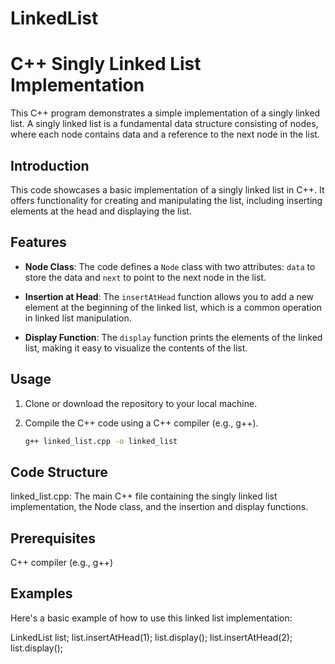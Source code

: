 # LinkedList
# C++ Singly Linked List Implementation

This C++ program demonstrates a simple implementation of a singly linked list. A singly linked list is a fundamental data structure consisting of nodes, where each node contains data and a reference to the next node in the list.

## Introduction

This code showcases a basic implementation of a singly linked list in C++. It offers functionality for creating and manipulating the list, including inserting elements at the head and displaying the list.

## Features

- **Node Class**: The code defines a `Node` class with two attributes: `data` to store the data and `next` to point to the next node in the list.

- **Insertion at Head**: The `insertAtHead` function allows you to add a new element at the beginning of the linked list, which is a common operation in linked list manipulation.

- **Display Function**: The `display` function prints the elements of the linked list, making it easy to visualize the contents of the list.

## Usage

1. Clone or download the repository to your local machine.

2. Compile the C++ code using a C++ compiler (e.g., g++).

    ```bash
   g++ linked_list.cpp -o linked_list

   
## Code Structure

linked_list.cpp: The main C++ file containing the singly linked list implementation, the Node class, and the insertion and display functions.

## Prerequisites

C++ compiler (e.g., g++)

## Examples
Here's a basic example of how to use this linked list implementation:

 LinkedList list;
 list.insertAtHead(1);
 list.display();
 list.insertAtHead(2);
 list.display();
